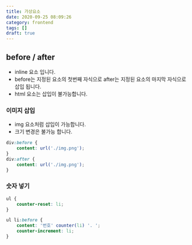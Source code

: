 ```yaml
---
title: 가상요소
date: 2020-09-25 08:09:26
category: frontend
tags: []
draft: true
---
```


## before / after

- inline 요소 입니다.
- before는 지정된 요소의 첫번째 자식으로 after는 지정된 요소의 마지막 자식으로 삽입 됩니다.
- html 요소는 삽입이 불가능합니다.

### 이미지 삽입

- img 요소처럼 삽입이 가능합니다.
- 크기 변경은 불가능 합니다.

```css
div:before {
	content: url('./img.png');
}
div:after {
	content: url('./img.png');
}
```

### 숫자 넣기

```css
ul {
	counter-reset: li;
}

ul li:before {
	content: '번호' counter(li) '. ';
	counter-increment: li;
}
```

